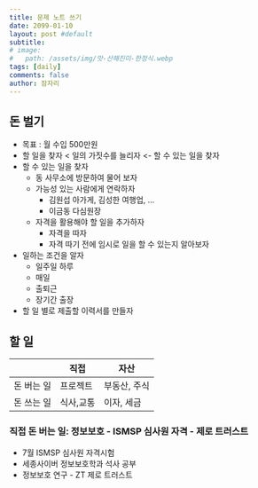 ```yaml
---
title: 문제 노트 쓰기
date: 2099-01-10
layout: post #default
subtitle: 
# image:
#   path: /assets/img/맛-산해진미-한정식.webp
tags: [daily]
comments: false
author: 잠자리
---
```


## 돈 벌기
* 목표 : 월 수입 500만원
* 할 일을 찾자 < 일의 가짓수를 늘리자 <- 할 수 있는 일을 찾자
* 할 수 있는 일을 찾자
    * 동 사무소에 방문하여 물어 보자
    * 가능성 있는 사람에게 연락하자
        * 김원섭 아가게, 김성한 여행업, ...
        * 이금동 다심원장
    * 자격을 활용해야 할 일을 추가하자
        * 자격을 따자
        * 자격 따기 전에 임시로 일을 할 수 있는지 알아보자
* 일하는 조건을 알자
    * 일주일 하루
    * 매일
    * 출퇴근
    * 장기간 출장
* 할 일 별로 제출할 이력서를 만들자

## 할 일
|         |   직접     | 자산        |
| -----   | ---------- | ---------- |
|돈 버는 일| 프로젝트   | 부동산, 주식 | 
|돈 쓰는 일| 식사,교통  | 이자, 세금   |

### 직접 돈 버는 일: 정보보호 - ISMSP 심사원 자격 - 제로 트러스트
* 7월 ISMSP 심사원 자격시험
* 세종사이버 정보보호학과 석사 공부
* 정보보호 연구 - ZT 제로 트러스트